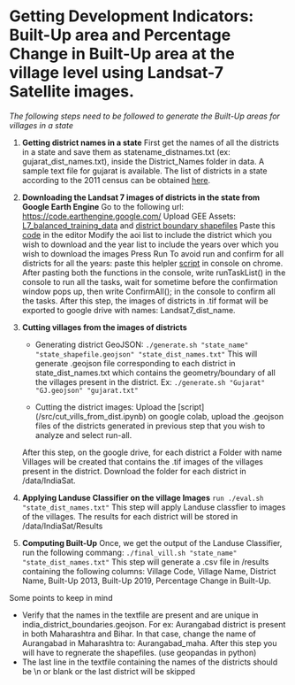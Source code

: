 # Getting Development Indicators: Built-Up area and Percentage Change in Built-Up area at the village level using Landsat-7 Satellite images.

*The following steps need to be followed to generate the Built-Up areas for villages in a state*

1. **Getting district names in a state** 
	First get the names of all the districts in a state and save them as statename_distnames.txt (ex: gujarat_dist_names.txt), inside the District_Names folder in data. A sample text file for gujarat is available. The list of districts in a state according to the 2011 census can be obtained [here](https://www.census2011.co.in/states.php).

2. **Downloading the Landsat 7 images of districts in the state from Google Earth Engine**
	Go to the following url: https://code.earthengine.google.com/
	Upload GEE Assets: [L7_balanced_training_data](/data/GEE_Assets/L7_balanced_training_data.csv) and [district boundary shapefiles](/data/GEE_Assets/district_boundary_shapefiles)
	Paste this [code](/src/landsat7_classification_smote.js) in the editor
	Modify the aoi list to include the district which you wish to download and the year list to include
	the years over which you wish to download the images
	Press Run
	To avoid run and confirm for all districts for all the years: paste this helpler [script](batch_executing_gee.txt) in console on chrome. After pasting both the functions in the console, write runTaskList() in the console to run all the tasks, wait for sometime before the confirmation window pops up, then write ConfirmAll(); in the console to confirm all the tasks.
	After this step, the images of districts in .tif format will be exported to google drive with names: Landsat7_dist_name. 

3. **Cutting villages from the images of districts**
    - Generating district GeoJSON: 
    ```./generate.sh "state_name" "state_shapefile.geojson" "state_dist_names.txt"```
    This will generate .geojson file corresponding to each district in state_dist_names.txt which contains the geometry/boundary of all the villages present in the district. 
    Ex: ```./generate.sh "Gujarat" "GJ.geojson" "gujarat.txt"```
	
    - Cutting the district images: 
    Upload the [script] (/src/cut_vills_from_dist.ipynb) on google colab, upload the .geojson files of the districts generated in previous step that you wish to analyze and select run-all.
	
    After this step, on the google drive, for each district a Folder with name Villages will be created that contains the .tif images of the villages present in the district. Download the folder for each district in /data/IndiaSat.

4. **Applying Landuse Classifier on the village Images**
	```run ./eval.sh "state_dist_names.txt"```
	This step will apply Landuse classfier to images of the villages. The results for each district will be stored in /data/IndiaSat/Results

5. **Computing Built-Up**
	Once, we get the output of the Landuse Classifier, run the following commang: 
	```./final_vill.sh "state_name" "state_dist_names.txt"``` 
	This step will generate a .csv file in /results containing the following columns:
	Village Code, Village Name, District Name, Built-Up 2013, Built-Up 2019, Percentage Change in Built-Up.



Some points to keep in mind
- Verify that the names in the textfile are present and are unique in india_district_boundaries.geojson. For ex: Aurangabad district is present in both Maharashtra and Bihar. In that case, change the name of Aurangabad in Maharashtra to: Aurangabad_maha. After this step you will have to regnerate the shapefiles. (use geopandas in python) 
- The last line in the textfile containing the names of the districts should be \n or blank or the last district will be skipped
